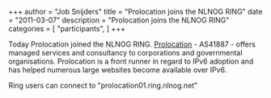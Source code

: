+++
author = "Job Snijders"
title = "Prolocation joins the NLNOG RING"
date = "2011-03-07"
description = "Prolocation joins the NLNOG RING"
categories = [
    "participants",
]
+++

Today Prolocation joined the NLNOG RING. <a href="http://www.prolocation.net/">Prolocation</a> - AS41887 - offers managed services and consultancy to corporations and governmental organisations. Prolocation is a front runner in regard to IPv6 adoption and has helped numerous large websites become available over IPv6.

Ring users can connect to "prolocation01.ring.nlnog.net"

